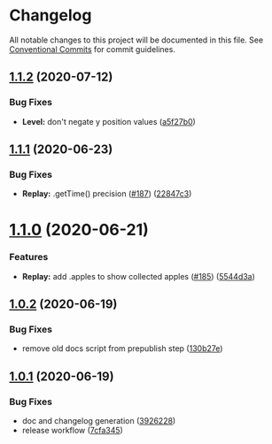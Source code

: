 # Changelog

All notable changes to this project will be documented in this file. See
[Conventional Commits](https://conventionalcommits.org) for commit guidelines.

## [1.1.2](https://github.com/elmadev/elmajs/compare/v1.1.1...v1.1.2) (2020-07-12)


### Bug Fixes

* **Level:** don't negate y position values ([a5f27b0](https://github.com/elmadev/elmajs/commit/a5f27b06713162c8323ee84ec35f1c9472ac9bfd))

## [1.1.1](https://github.com/elmadev/elmajs/compare/v1.1.0...v1.1.1) (2020-06-23)


### Bug Fixes

* **Replay:** .getTime() precision ([#187](https://github.com/elmadev/elmajs/issues/187)) ([22847c3](https://github.com/elmadev/elmajs/commit/22847c31894782127e1d12adb99d6a8c475a1a8a))

# [1.1.0](https://github.com/elmadev/elmajs/compare/v1.0.2...v1.1.0) (2020-06-21)


### Features

* **Replay:** add .apples to show collected apples ([#185](https://github.com/elmadev/elmajs/issues/185)) ([5544d3a](https://github.com/elmadev/elmajs/commit/5544d3af3493763f3d9e4dbbb94d893130248886))

## [1.0.2](https://github.com/elmadev/elmajs/compare/v1.0.1...v1.0.2) (2020-06-19)


### Bug Fixes

* remove old docs script from prepublish step ([130b27e](https://github.com/elmadev/elmajs/commit/130b27e5c535abfbfc86841204a9bc449e07b437))

## [1.0.1](https://github.com/elmadev/elmajs/compare/v1.0.0...v1.0.1) (2020-06-19)


### Bug Fixes

* doc and changelog generation ([3926228](https://github.com/elmadev/elmajs/commit/392622853ce70a6759866b2a37fb364e247493de))
* release workflow ([7cfa345](https://github.com/elmadev/elmajs/commit/7cfa3455095a87dd9092ec36056ff75116650170))
